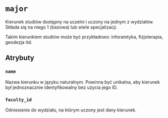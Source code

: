 # `major`

Kierunek studiów dostępny na uczelni i uczony na jednym z wydziałów. Składa się na niego 1 (bazowa) lub wiele specjalizacji.

Takim kierunkiem studiów może być przykładowo: inforamtyka, fizjoterapia, geodezja itd.

## Atrybuty

### `name`

Nazwa kierunku w języku naturalnym. Powinna być unikalna, aby kierunek był jednoznacznie identyfikowalny bez użycia jego ID.

### `faculty_id`

Odniesienie do wydziału, na którym uczony jest dany kierunek.
